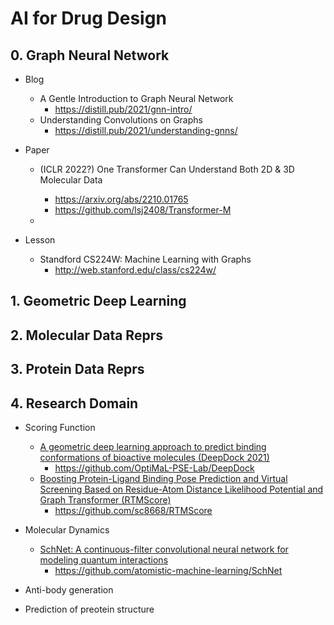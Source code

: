 # AI for Drug Design 

## 0. Graph Neural Network
- Blog
    - A Gentle Introduction to Graph Neural Network
        - https://distill.pub/2021/gnn-intro/
    - Understanding Convolutions on Graphs
        - https://distill.pub/2021/understanding-gnns/

- Paper
    - (ICLR 2022?) One Transformer Can Understand Both 2D & 3D Molecular Data 
        - https://arxiv.org/abs/2210.01765
        - https://github.com/lsj2408/Transformer-M
    
    - 

- Lesson
    - Standford CS224W: Machine Learning with Graphs
        - http://web.stanford.edu/class/cs224w/
    
## 1. Geometric Deep Learning 

## 2. Molecular Data Reprs 

## 3. Protein Data Reprs


## 4. Research Domain
- Scoring Function 
    - [A geometric deep learning approach to predict binding conformations of bioactive molecules (DeepDock 2021)](nature.com/articles/s42256-021-00409-9.epdf?sharing_token=4M9SfND3vVtzgbuNOJo8GtRgN0jAjWel9jnR3ZoTv0MwEufimjWzr3n6s7sLQwegR7owkTgKeDBm71pSvCONJYNzUsgcVSbsgFvNRtTBMILLxOFu_7rNh5Qu5dFQP0-RqbF0sDlnv9sI60Z2_T-K3HZHp_eujGYdqi0K3xZoajg%3D)
        - https://github.com/OptiMaL-PSE-Lab/DeepDock
    - [Boosting Protein-Ligand Binding Pose Prediction and Virtual Screening Based on Residue-Atom Distance Likelihood Potential and Graph Transformer (RTMScore)](https://pubmed.ncbi.nlm.nih.gov/35917397/)
        - https://github.com/sc8668/RTMScore

- Molecular Dynamics
    - [SchNet: A continuous-filter convolutional neural network for modeling quantum interactions](https://arxiv.org/pdf/1706.08566.pdf)
        - https://github.com/atomistic-machine-learning/SchNet

- Anti-body generation
- Prediction of preotein structure

